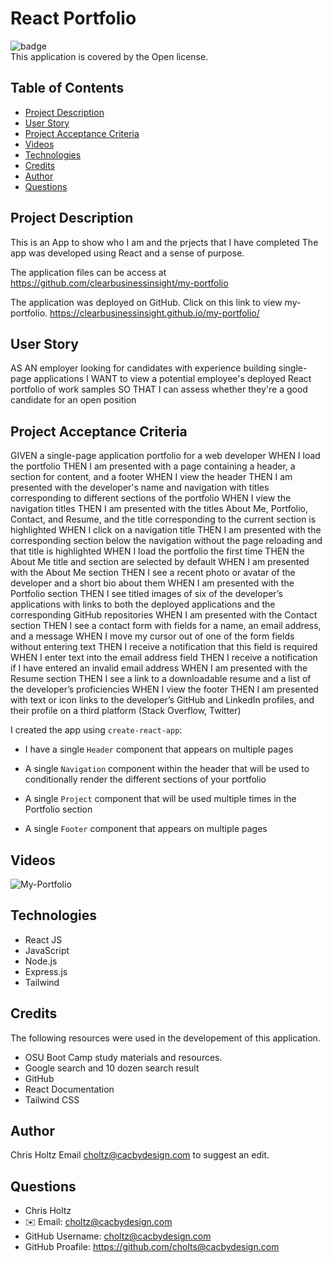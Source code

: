 # React Portfolio

![badge](https://img.shields.io/badge/license-Open-brightgreen)
<br />
This application is covered by the Open license. 

## Table of Contents
- [Project Description](#project-description)
- [User Story](#user-story)
- [Project Acceptance Criteria](#project-acceptance-criteria)
- [Videos](#videos)
- [Technologies](#technologies)
- [Credits](#credits)
- [Author](#author)
- [Questions](#questions)


## Project Description
This is an App to show who I am and the prjects that I have completed
The app was developed using React and a sense of purpose.

The application files can be access at https://github.com/clearbusinessinsight/my-portfolio

The application was deployed on GitHub.  Click on this link to view my-portfolio.
https://clearbusinessinsight.github.io/my-portfolio/

## User Story

AS AN employer looking for candidates with experience building single-page applications
I WANT to view a potential employee's deployed React portfolio of work samples
SO THAT I can assess whether they're a good candidate for an open position

## Project Acceptance Criteria

GIVEN a single-page application portfolio for a web developer
WHEN I load the portfolio
THEN I am presented with a page containing a header, a section for content, and a footer
WHEN I view the header
THEN I am presented with the developer's name and navigation with titles corresponding to different sections of the portfolio
WHEN I view the navigation titles
THEN I am presented with the titles About Me, Portfolio, Contact, and Resume, and the title corresponding to the current section is highlighted
WHEN I click on a navigation title
THEN I am presented with the corresponding section below the navigation without the page reloading and that title is highlighted
WHEN I load the portfolio the first time
THEN the About Me title and section are selected by default
WHEN I am presented with the About Me section
THEN I see a recent photo or avatar of the developer and a short bio about them
WHEN I am presented with the Portfolio section
THEN I see titled images of six of the developer’s applications with links to both the deployed applications and the corresponding GitHub repositories
WHEN I am presented with the Contact section
THEN I see a contact form with fields for a name, an email address, and a message
WHEN I move my cursor out of one of the form fields without entering text
THEN I receive a notification that this field is required
WHEN I enter text into the email address field
THEN I receive a notification if I have entered an invalid email address
WHEN I am presented with the Resume section
THEN I see a link to a downloadable resume and a list of the developer’s proficiencies
WHEN I view the footer
THEN I am presented with text or icon links to the developer’s GitHub and LinkedIn profiles, and their profile on a third platform (Stack Overflow, Twitter)


I created the app using `create-react-app`:

* I have a single `Header` component that appears on multiple pages

* A single `Navigation` component within the header that will be used to conditionally render the different sections of your portfolio

* A single `Project` component that will be used multiple times in the Portfolio section

* A single `Footer` component that appears on multiple pages


## Videos
![My-Portfolio](https://youtu.be/P51saepgL34)


## Technologies
* React JS 
* JavaScript
* Node.js
* Express.js
* Tailwind

## Credits
The following resources were used in the developement of this application.
* OSU Boot Camp study materials and resources.
* Google search and 10 dozen search result
* GitHub 
* React Documentation
* Tailwind CSS

## Author
Chris Holtz
Email choltz@cacbydesign.com to suggest an edit.

## Questions

* Chris Holtz
* ✉️ Email: choltz@cacbydesign.com
* GitHub Username: choltz@cacbydesign.com
* GitHub Proafile: https://github.com/cholts@cacbydesign.com
